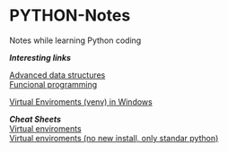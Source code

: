 # PYTHON-Notes
Notes while learning Python coding


***Interesting links***   
   
[Advanced data structures](https://github.com/bhavinjawade/Advanced-Data-Structures-with-Python)    
[Funcional programming](https://medium.com/@rohanroyjacob/functional-programming-in-python-1-lambda-map-filter-reduce-zip-6fed5b48fecb)    


[Virtual Enviroments (venv) in Windows](https://www.youtube.com/watch?v=APOPm01BVrk)


***Cheat Sheets***   
[Virtual enviroments](https://cheatography.com/ilyes64/cheat-sheets/python-virtual-environments/pdf/)   
[Virtual enviroments (no new install, only standar python)](https://gist.github.com/ryanbehdad/858b47b54be441a684efb7ae6ca98a75)   

